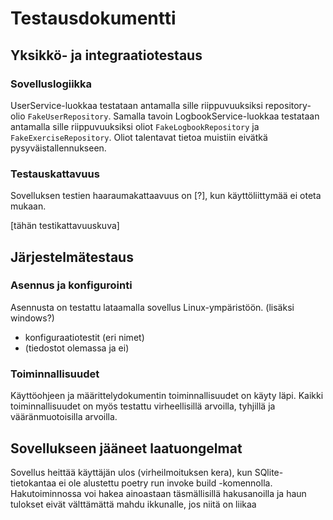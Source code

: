# Testausdokumentti


## Yksikkö- ja integraatiotestaus

### Sovelluslogiikka
UserService-luokkaa testataan antamalla sille riippuvuuksiksi repository-olio `FakeUserRepository`. 
Samalla tavoin LogbookService-luokkaa testataan antamalla sille riippuvuuksiksi oliot `FakeLogbookRepository` ja `FakeExerciseRepository`. 
Oliot talentavat tietoa muistiin eivätkä pysyväistallennukseen.

### Testauskattavuus
Sovelluksen testien haaraumakattaavuus on [?], kun käyttöliittymää ei oteta mukaan.

[tähän testikattavuuskuva]

## Järjestelmätestaus

### Asennus ja konfigurointi

Asennusta on testattu lataamalla sovellus Linux-ympäristöön. (lisäksi windows?)
- konfiguraatiotestit (eri nimet)
- (tiedostot olemassa ja ei)

### Toiminnallisuudet

Käyttöohjeen ja määrittelydokumentin toiminnallisuudet on käyty läpi. 
Kaikki toiminnallisuudet on myös testattu virheellisillä arvoilla, tyhjillä ja vääränmuotoisilla arvoilla.

## Sovellukseen jääneet laatuongelmat

Sovellus heittää käyttäjän ulos (virheilmoituksen kera), kun SQlite-tietokantaa ei ole alustettu poetry run invoke build -komennolla.
Hakutoiminnossa voi hakea ainoastaan täsmällisillä hakusanoilla ja haun tulokset eivät välttämättä mahdu ikkunalle, jos niitä on liikaa
